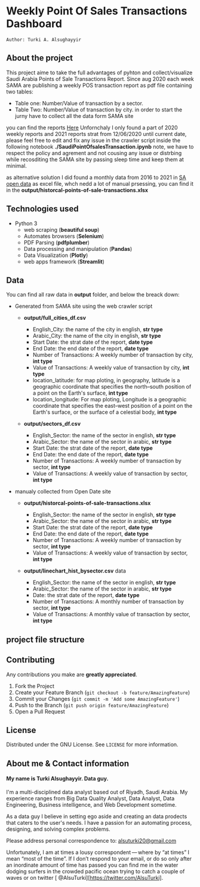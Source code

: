 # Weekly Point Of Sales Transactions Dashboard

```
Author: Turki A. Alsughayyir
```

## About the project 
This project aime to take the full advantages of pyhton and collect/visualize Saudi Arabia Points of Sale Transactions Report. Since aug 2020 each week SAMA are publishing a weekly POS transaction report as pdf file containing two tables:
  - Table one: Number/Value of transaction by a sector.
  - Table Two: Number/Value of transaction by city.
in order to start the jurny have to collect all the data form SAMA site 

you can find the reports <a href="[url](https://www.sama.gov.sa/en-US/Indices/Pages/POS.aspx)">Here</a> 
Unfornchaly I only found a part of 2020 weekly reports and 2021 reports strat from 12/06/2020 until current date, please feel free to edit and fix any issue in the crawler script inside the following notebook **./SaudiPointOfsalesTransaction.ipynb**  note, we have to respect the policy and agrement and not cousing any issue or distrbing while recosditing the SAMA site by passing sleep time and keep them at minimal. 

as alternative solution I did found a monthly data from 2016 to 2021 in <a href="[url](https://www.sama.gov.sa/en-US/Indices/Pages/POS.aspx)">SA open data</a> as excel file, whch nedd a lot of manual prsessing, you can find it in the **output/historcal-points-of-sale-transactions.xlsx**



## Technologies used
- Python 3
  - web scraping (**beautiful soup**)
  - Automates browsers (**Selenium**)
  - PDF Parsing (**pdfplumber**)
  - Data processing and manipulation (**Pandas**)
  - Data Visualization (**Plotly**)
  - web apps framework (**Streamlit**)  

## Data

You can find all raw data in **output** folder, and below the breack down:
- Generated from SAMA site using the web crawler script
  - **output/full_cities_df.csv**
    - English_City: the name of the city in english, **str type**
    - Arabic_City: the name of the city in english, **str type**
    - Start Date: the strat date of the report, **date type**
    - End Date: the end date of the report, **date type**
    - Number of Transactions: A weekly number of transaction by city, **int type**
    - Value of Transactions: A weekly value of transaction by city, **int type**  
    - location_latitude: for map ploting, in geography, latitude is a geographic coordinate that specifies the north–south position of a point on the Earth's surface, **int type**
    - location_longitude: For map ploting, Longitude is a geographic coordinate that specifies the east–west position of a point on the Earth's surface, or the surface of a celestial body, **int type**
  
  - **output/sectors_df.csv**
    - English_Sector: the name of the sector in english, **str type**
    - Arabic_Sector: the name of the sector in arabic, **str type**
    - Start Date: the strat date of the report, **date type** 
    - End Date: the end date of the report, **date type**
    - Number of Transactions: A weekly number of transaction by sector, **int type**
    - Value of Transactions: A weekly value of transaction by sector, **int type** 
  
- manualy collected from Open Date site
  - **output/historcal-points-of-sale-transactions.xlsx**
    - English_Sector: the name of the sector in english, **str type**
    - Arabic_Sector: the name of the sector in arabic, **str type**
    - Start Date: the strat date of the report, **date type** 
    - End Date: the end date of the report, **date type**
    - Number of Transactions: A weekly number of transaction by sector, **int type**
    - Value of Transactions: A weekly value of transaction by sector, **int type** 
  
  - **output/linechart_hist_bysector.csv**  data
    - English_Sector: the name of the sector in english, **str type**
    - Arabic_Sector: the name of the sector in arabic, **str type**
    - Date: the strat date of the report, **date type** 
    - Number of Transactions: A monthly number of transaction by sector, **int type**
    - Value of Transactions: A monthly value of transaction by sector, **int type** 
  
## project file structure



## Contributing

Any contributions you make are **greatly appreciated**.

1. Fork the Project
2. Create your Feature Branch (`git checkout -b feature/AmazingFeature`)
3. Commit your Changes (`git commit -m 'Add some AmazingFeature'`)
4. Push to the Branch (`git push origin feature/AmazingFeature`)
5. Open a Pull Request


## License

Distributed under the GNU License. See `LICENSE` for more information.


## About me & Contact information

#### My name is Turki Alsughayyir. Data guy.
I'm a multi-disciplined data analyst based out of Riyadh, Saudi Arabia. My experience ranges from Big Data Quality Analyst, Data Analyst, Data Engineering, Business intelligence, and Web Development sometime.

As a data guy I believe in setting ego aside and creating an data prodects that caters to the user's needs. I have a passion for an automating process, designing, and solving complex problems.


Please address personal correspondence to:
alsuturki20@gmail.com

Unfortunately, I am at times a lousy correspondent — where by “at times” I mean “most of the time”. If I don’t respond to your email, or do so only after an inordinate amount of time has passed you can find me in the water dodging surfers in the crowded pacific ocean trying to catch a couple of waves or on twitter [ @AlsuTurki][https://twitter.com/AlsuTurki].

